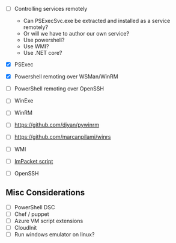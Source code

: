 - [ ] Controlling services remotely
  - Can PSExecSvc.exe be extracted and installed as a service remotely?
  - Or will we have to author our own service?
  - Use powershell?
  - Use WMI?
  - Use .NET core?


- [x] PSExec
- [x] Powershell remoting over WSMan/WinRM
- [ ] PowerShell remoting over OpenSSH
- [ ] WinExe
- [ ] WinRM
- [ ] https://github.com/diyan/pywinrm
- [ ] https://github.com/marcanpilami/winrs
- [ ] WMI
- [ ] [ImPacket script](https://github.com/SecureAuthCorp/impacket)
- [ ] OpenSSH




## Misc Considerations

- [ ] PowerShell DSC
- [ ] Chef / puppet
- [ ] Azure VM script extensions
- [ ] CloudInit
- [ ] Run windows emulator on linux?